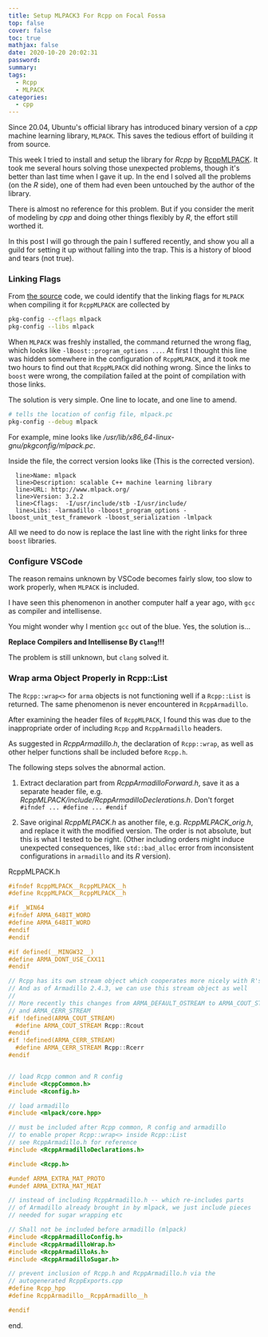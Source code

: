 ```yaml
---
title: Setup MLPACK3 For Rcpp on Focal Fossa
top: false
cover: false
toc: true
mathjax: false
date: 2020-10-20 20:02:31
password:
summary:
tags:
  - Rcpp
  - MLPACK
categories:
  - cpp
---
```



Since 20.04, Ubuntu's official library has introduced binary version of a *cpp* machine learning library, `MLPACK`. This saves the tedious effort of building it from source.

This week I tried to install and setup the library for *Rcpp* by [RcppMLPACK](https://github.com/rcppmlpack/rcppmlpack2). It took me several hours solving those unexpected problems, though it's better than last time when I gave it up. In the end I solved all the problems (on the *R* side), one of them had even been untouched by the author of the library. 

There is almost no reference for this problem. But if you consider the merit of modeling by *cpp* and doing other things flexibly by *R*, the effort still worthed it.

In this post I will go through the pain I suffered recently, and show you all a guild for setting it up without falling into the trap. This is a history of blood and tears (not true).


### Linking Flags

From [the source](https://github.com/rcppmlpack/rcppmlpack2/blob/master/configure.ac#L38-L39) code, we could identify that the linking flags for `MLPACK` when compiling it for `RcppMLPACK` are collected by

```bash
pkg-config --cflags mlpack
pkg-config --libs mlpack
```


When `MLPACK` was freshly installed, the command returned the wrong flag, which looks like `-lBoost::program_options ...`.
At first I thought this line was hidden somewhere in the configuration of `RcppMLPACK`, and it took me two hours to find out that `RcppMLPACK` did nothing wrong. Since the links to `boost` were wrong, the compilation failed at the point of compilation with those links.

The solution is very simple. One line to locate, and one line to amend.

```bash
# tells the location of config file, mlpack.pc
pkg-config --debug mlpack
```

For example, mine looks like */usr/lib/x86_64-linux-gnu/pkgconfig/mlpack.pc*.

Inside the file, the correct version looks like (This is the corrected version).

```pc
  line>Name: mlpack
  line>Description: scalable C++ machine learning library
  line>URL: http://www.mlpack.org/
  line>Version: 3.2.2
  line>Cflags:  -I/usr/include/stb -I/usr/include/
  line>Libs: -larmadillo -lboost_program_options -lboost_unit_test_framework -lboost_serialization -lmlpack
```

All we need to do now is replace the last line with the right links for three `boost` libraries.



### Configure VSCode

The reason remains unknown by VSCode becomes fairly slow, too slow to work properly, when `MLPACK` is included.

I have seen this phenomenon in another computer half a year ago, with `gcc` as compiler and intellisense.

You might wonder why I mention `gcc` out of the blue. Yes, the solution is...

**Replace Compilers and Intellisense By `Clang`!!!**

The problem is still unknown, but `clang` solved it.



### Wrap arma Object Properly in Rcpp::List

The `Rcpp::wrap<>` for `arma` objects is not functioning well if a `Rcpp::List` is returned. The same phenomenon is never encountered in `RcppArmadillo`.

After examining the header files of `RcppMLPACK`, I found this was due to the inappropriate order of including `Rcpp` and `RcppArmadillo` headers.

As suggested in *RcppArmadillo.h*, the declaration of `Rcpp::wrap`, as well as other helper functions shall be included before `Rcpp.h`. 

The following steps solves the abnormal action.

1. Extract declaration part from *RcppArmadilloForward.h*, save it as a separate header file, e.g. *RcppMLPACK/include/RcppArmadilloDeclerations.h*. Don't forget `#ifndef ... #define ... #endif`

2. Save original *RcppMLPACK.h* as another file, e.g. *RcppMLPACK_orig.h*, and replace it with the modified version. The order is not absolute, but this is what I tested to be right. (Other including orders might induce unexpected consequences, like `std::bad_alloc` error from inconsistent configurations in `armadillo` and its *R* version).


RcppMLPACK.h
```h
#ifndef RcppMLPACK__RcppMLPACK__h
#define RcppMLPACK__RcppMLPACK__h

#if _WIN64
#ifndef ARMA_64BIT_WORD
#define ARMA_64BIT_WORD
#endif
#endif

#if defined(__MINGW32__)
#define ARMA_DONT_USE_CXX11
#endif

// Rcpp has its own stream object which cooperates more nicely with R's i/o
// And as of Armadillo 2.4.3, we can use this stream object as well
//
// More recently this changes from ARMA_DEFAULT_OSTREAM to ARMA_COUT_STREAM
// and ARMA_CERR_STREAM
#if !defined(ARMA_COUT_STREAM)
  #define ARMA_COUT_STREAM Rcpp::Rcout
#endif
#if !defined(ARMA_CERR_STREAM)
  #define ARMA_CERR_STREAM Rcpp::Rcerr
#endif


// load Rcpp common and R config
#include <RcppCommon.h>
#include <Rconfig.h>

// load armadillo
#include <mlpack/core.hpp>

// must be included after Rcpp common, R config and armadillo
// to enable proper Rcpp::wrap<> inside Rcpp::List
// see RcppArmadillo.h for reference
#include <RcppArmadilloDeclarations.h>

#include <Rcpp.h>

#undef ARMA_EXTRA_MAT_PROTO
#undef ARMA_EXTRA_MAT_MEAT

// instead of including RcppArmadillo.h -- which re-includes parts
// of Armadillo already brought in by mlpack, we just include pieces
// needed for sugar wrapping etc

// Shall not be included before armadillo (mlpack)
#include <RcppArmadilloConfig.h>
#include <RcppArmadilloWrap.h>
#include <RcppArmadilloAs.h>
#include <RcppArmadilloSugar.h>

// prevent inclusion of Rcpp.h and RcppArmadillo.h via the
// autogenerated RcppExports.cpp
#define Rcpp_hpp
#define RcppArmadillo__RcppArmadillo__h

#endif
```

end.
